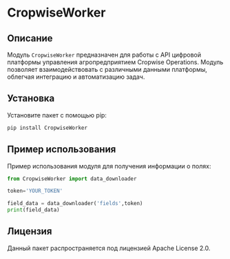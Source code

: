 
# CropwiseWorker

## Описание
Модуль `CropwiseWorker` предназначен для работы с API цифровой платформы управления агропредприятием Cropwise Operations. Модуль позволяет взаимодействовать с различными данными платформы, облегчая интеграцию и автоматизацию задач.

## Установка
Установите пакет с помощью pip:

```bash
pip install CropwiseWorker
```

## Пример использования
Пример использования модуля для получения информации о полях:

```python
from CropwiseWorker import data_downloader

token='YOUR_TOKEN'

field_data = data_downloader('fields',token)
print(field_data)
```

## Лицензия
Данный пакет распространяется под лицензией Apache License 2.0.
